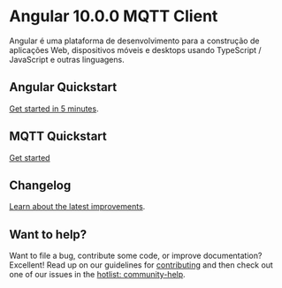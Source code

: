 # Angular 10.0.0 MQTT Client

Angular é uma plataforma de desenvolvimento para a construção de aplicações Web, dispositivos móveis e desktops usando TypeScript / JavaScript e outras linguagens.

## Angular Quickstart

[Get started in 5 minutes][quickstart].

## MQTT Quickstart

[Get started][quickstartMQTT]

## Changelog

[Learn about the latest improvements][changelog].

## Want to help?

Want to file a bug, contribute some code, or improve documentation? Excellent! Read up on our
guidelines for [contributing][contributing] and then check out one of our issues in the [hotlist: community-help](https://github.com/angular/angular/labels/hotlist%3A%20community-help).

[contributing]: https://github.com/angular/angular/blob/master/CONTRIBUTING.md
[quickstart]: https://angular.io/start
[quickstartMQTT]: https://github.com/mqttjs/MQTT.js
[changelog]: https://github.com/angular/angular/blob/master/CHANGELOG.md
[ng]: https://angular.io